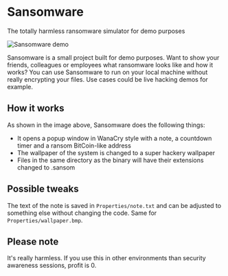 # Sansomware
The totally harmless ransomware simulator for demo purposes

![Sansomware demo](demo.gif)

Sansomware is a small project built for demo purposes. Want to show your friends, colleagues or employees what ransomware looks like and how it works? You can use Sansomware to run on your local machine without really encrypting your files. Use cases could be live hacking demos for example.

## How it works

As shown in the image above, Sansomware does the following things:
- It opens a popup window in WanaCry style with a note, a countdown timer and a ransom BitCoin-like address
- The wallpaper of the system is changed to a super hackery wallpaper
- Files in the same directory as the binary will have their extensions changed to .sansom

## Possible tweaks

The text of the note is saved in `Properties/note.txt` and can be adjusted to something else without changing the code. Same for `Properties/wallpaper.bmp`.

## Please note

It's really harmless. If you use this in other environments than security awareness sessions, profit is 0.
